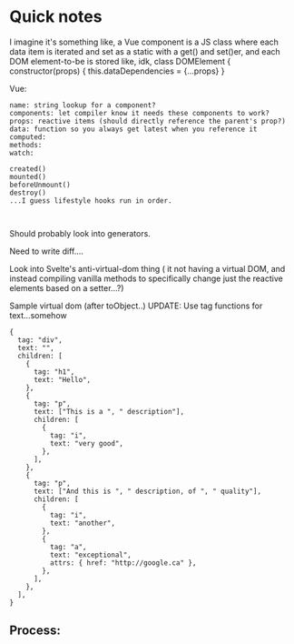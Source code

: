 # Quick notes

I imagine it's something like, a Vue component is a JS class where each data item is iterated and set as a static with a get() and set()er, and each DOM element-to-be is stored like, idk,
class DOMElement {
constructor(props) {
this.dataDependencies = {...props}
}

Vue:

```
name: string lookup for a component?
components: let compiler know it needs these components to work?
props: reactive items (should directly reference the parent's prop?)
data: function so you always get latest when you reference it
computed:
methods:
watch:

created()
mounted()
beforeUnmount()
destroy()
...I guess lifestyle hooks run in order.



```

Should probably look into generators.

Need to write diff....

Look into Svelte's anti-virtual-dom thing
( it not having a virtual DOM, and instead compiling vanilla methods to specifically change just the reactive elements based on a setter...?)

Sample virtual dom (after toObject..)
UPDATE: Use tag functions for text...somehow

```
{
  tag: "div",
  text: "",
  children: [
    {
      tag: "h1",
      text: "Hello",
    },
    {
      tag: "p",
      text: ["This is a ", " description"],
      children: [
        {
          tag: "i",
          text: "very good",
        },
      ],
    },
    {
      tag: "p",
      text: ["And this is ", " description, of ", " quality"],
      children: [
        {
          tag: "i",
          text: "another",
        },
        {
          tag: "a",
          text: "exceptional",
          attrs: { href: "http://google.ca" },
        },
      ],
    },
  ],
}
```

## Process:
